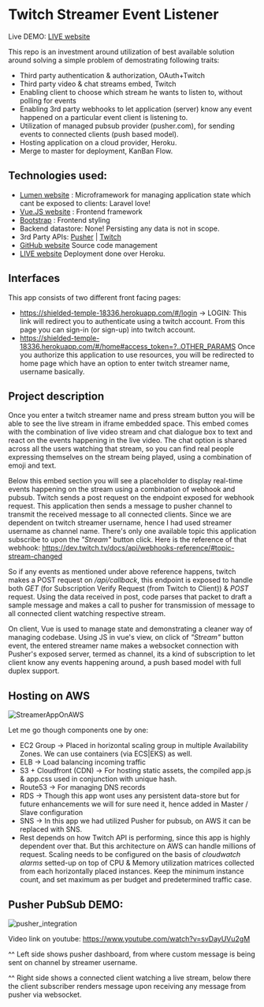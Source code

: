 # Twitch Streamer Event Listener

Live DEMO: [LIVE website](https://shielded-temple-18336.herokuapp.com/#/login)

This repo is an investment around utilization of best available solution around solving a simple problem of demostrating following traits:
- Third party authentication & authorization, OAuth+Twitch
- Third party video & chat streams embed, Twitch
- Enabling client to choose which stream he wants to listen to, without polling for events
- Enabling 3rd party webhooks to let application (server) know any event happened on a particular event client is listening to.
- Utilization of managed pubsub provider (pusher.com), for sending events to connected clients (push based model).
- Hosting application on a cloud provider, Heroku.
- Merge to master for deployment, KanBan Flow.

## Technologies used:

- [Lumen website](https://lumen.laravel.com/docs) : Microframework for managing application state which cant be exposed to clients: Laravel love!
- [Vue.JS website](https://vuejs.org/v2/guide/) : Frontend framework
- [Bootstrap](https://getbootstrap.com/docs) : Frontend styling
- Backend datastore: None! Persisting any data is not in scope.
- 3rd Party APIs: [Pusher](https://pusher.com/) | [Twitch](https://dev.twitch.tv/docs/)
- [GitHub website](https://github.com/tkant/StreamerEventViewer) Source code management
- [LIVE website](https://shielded-temple-18336.herokuapp.com/#/login) Deployment done over Heroku.

## Interfaces

This app consists of two different front facing pages:
- https://shielded-temple-18336.herokuapp.com/#/login -> LOGIN: This link will redirect you to authenticate using a twitch account. From this page you can sign-in (or sign-up) into twitch account.
- https://shielded-temple-18336.herokuapp.com/#/home#access_token=?..OTHER_PARAMS Once you authorize this application to use resources, you will be redirected to home page which have an option to enter twitch streamer name, username basically. 

## Project description

Once you enter a twitch streamer name and press stream button you will be able to see the live stream in iframe embedded space. This embed comes with the combination of live video stream and chat dialogue box to text and react on the events happening in the live video. The chat option is shared across all the users watching that stream, so you can find real people expressing themselves on the stream being played, using a combination of emoji and text.

Below this embed section you will see a placeholder to display real-time events happening on the stream using a combination of webhook and pubsub. Twitch sends a post request on the endpoint exposed for webhook request. This application then sends a message to pusher channel to transmit the received message to all connected clients. Since we are dependent on twitch streamer username, hence I had used streamer username as channel name. There's only one available topic this application subscribe to upon the *"Stream"* button click. Here is the reference of that webhook: https://dev.twitch.tv/docs/api/webhooks-reference/#topic-stream-changed

So if any events as mentioned under above reference happens, twitch makes a POST request on */api/callback*, this endpoint is exposed to handle both *GET* (for Subscription Verify Request (from Twitch to Client)) & *POST* request. Using the data received in post, code parses that packet to draft a sample message and makes a call to pusher for transmission of message to all connected client watching respective stream. 

On client, Vue is used to manage state and demonstrating a cleaner way of managing codebase. Using JS in vue's view, on click of *"Stream"* button event, the entered streamer name makes a websocket connection with Pusher's exposed server, termed as channel, its a kind of subscription to let client know any events happening around, a push based model with full duplex support.

## Hosting on AWS

![StreamerAppOnAWS](https://user-images.githubusercontent.com/11471896/54080764-7eaeac80-431d-11e9-96e5-d685c7f0022b.png)

Let me go though components one by one:
- EC2 Group -> Placed in horizontal scaling group in multiple Availability Zones. We can use containers (via ECS|EKS) as well.
- ELB ->  Load balancing incoming traffic
- S3 + Cloudfront (CDN) -> For hosting static assets, the compiled app.js & app.css used in conjunction with unique hash.
- Route53 -> For managing DNS records
- RDS -> Though this app wont uses any persistent data-store but for future enhancements we will for sure need it, hence added in Master / Slave configuration
- SNS -> In this app we had utilized Pusher for pubsub, on AWS it can be replaced with SNS. 
- Rest depends on how Twitch API is performing, since this app is highly dependent over that. But this architecture on AWS can handle millions of request. Scaling needs to be configured on the basis of *cloudwatch alarms* setted-up on top of CPU & Memory utilization matrices collected from each horizontally placed instances. Keep the minimum instance count, and set maximum as per budget and predetermined traffic case.


## Pusher PubSub DEMO:

![pusher_integration](https://user-images.githubusercontent.com/11471896/54080988-6db46a00-4322-11e9-91fe-e5f985d03d5a.gif)

Video link on youtube: https://www.youtube.com/watch?v=svDayUVu2gM

^^ Left side shows pusher dashboard, from where custom message is being sent on channel by streamer username.

^^ Right side shows a connected client watching a live stream, below there the client subscriber renders message upon receiving any message from pusher via websocket.    